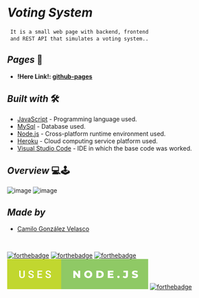 # <b> _**Voting System**_ </b>

     It is a small web page with backend, frontend 
     and REST API that simulates a voting system..

## <b> _Pages_ </b> 📄

- **!Here Link!: [github-pages](https://camilogonzalez7424.github.io/votingSystem/frontend/votingCard)**


## <b> _Built with_ </b> 🛠️


+ [JavaScript](https://www.javascript.com/) - Programming language used.
+ [MySql](https://www.mysql.com/) - Database used.
+ [Node.js](https://nodejs.org/es/) -  Cross-platform runtime environment used.
+ [Heroku](https://www.heroku.com/home) -  Cloud computing service platform used.
+ [Visual Studio Code](https://code.visualstudio.com/) - IDE in which the base code was worked.

## <b> _Overview_ </b> 💻🕹️

<img width="957" alt="image" src="https://user-images.githubusercontent.com/69222739/169950871-c04cf6cd-bbd1-4ab7-98eb-68725a504649.png">

<img width="958" alt="image" src="https://user-images.githubusercontent.com/69222739/169950970-03d4a31a-930b-4d34-b147-2e1519aea174.png">



## <b> _Made by_ </b>

+ [Camilo González Velasco](https://github.com/camilogonzalez7424 "Camilo G.")


<br>

[![forthebadge](https://forthebadge.com/images/badges/made-with-javascript.svg)](https://forthebadge.com)
[![forthebadge](https://forthebadge.com/images/badges/uses-html.svg)](https://forthebadge.com)
[![forthebadge](https://forthebadge.com/images/badges/uses-css.svg)](https://forthebadge.com)
<img src="frontend\img\sample-text.svg">
[![forthebadge](https://forthebadge.com/images/badges/built-with-love.svg)](https://forthebadge.com)

